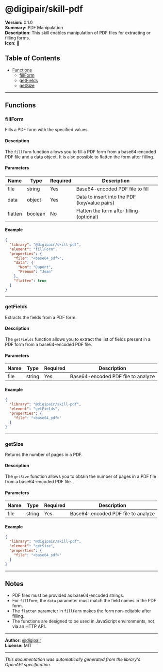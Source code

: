 # @digipair/skill-pdf

**Version:** 0.1.0  
**Summary:** PDF Manipulation  
**Description:** This skill enables manipulation of PDF files for extracting or filling forms.  
**Icon:** 📕

## Table of Contents

- [Functions](#functions)
  - [fillForm](#fillform)
  - [getFields](#getfields)
  - [getSize](#getsize)

---

## Functions

### fillForm

Fills a PDF form with the specified values.

#### Description

The `fillForm` function allows you to fill a PDF form from a base64-encoded PDF file and a data object. It is also possible to flatten the form after filling.

#### Parameters

| Name    | Type    | Required | Description                                   |
| ------- | ------- | -------- | --------------------------------------------- |
| file    | string  | Yes      | Base64-encoded PDF file to fill               |
| data    | object  | Yes      | Data to insert into the PDF (key/value pairs) |
| flatten | boolean | No       | Flatten the form after filling (optional)     |

#### Example

```json
{
  "library": "@digipair/skill-pdf",
  "element": "fillForm",
  "properties": {
    "file": "<base64_pdf>",
    "data": {
      "Nom": "Dupont",
      "Prénom": "Jean"
    },
    "flatten": true
  }
}
```

---

### getFields

Extracts the fields from a PDF form.

#### Description

The `getFields` function allows you to extract the list of fields present in a PDF form from a base64-encoded PDF file.

#### Parameters

| Name | Type   | Required | Description                        |
| ---- | ------ | -------- | ---------------------------------- |
| file | string | Yes      | Base64-encoded PDF file to analyze |

#### Example

```json
{
  "library": "@digipair/skill-pdf",
  "element": "getFields",
  "properties": {
    "file": "<base64_pdf>"
  }
}
```

---

### getSize

Returns the number of pages in a PDF.

#### Description

The `getSize` function allows you to obtain the number of pages in a PDF file from a base64-encoded PDF file.

#### Parameters

| Name | Type   | Required | Description                        |
| ---- | ------ | -------- | ---------------------------------- |
| file | string | Yes      | Base64-encoded PDF file to analyze |

#### Example

```json
{
  "library": "@digipair/skill-pdf",
  "element": "getSize",
  "properties": {
    "file": "<base64_pdf>"
  }
}
```

---

## Notes

- PDF files must be provided as base64-encoded strings.
- For `fillForm`, the `data` parameter must match the field names in the PDF form.
- The `flatten` parameter in `fillForm` makes the form non-editable after filling.
- The functions are designed to be used in JavaScript environments, not via an HTTP API.

---

**Author:** [@digipair](https://github.com/digipair)  
**License:** MIT

---

_This documentation was automatically generated from the library's OpenAPI specification._
